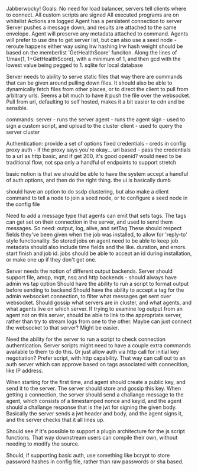 Jabberwocky!
Goals:
No need for load balancer, servers tell clients where to connect.
All custom scripts are signed
All executed programs are on whitelist
Actions are logged
Agent has a persistent connection to server
Server pushes a message down, and results are attached to the same envelope.  Agent will preserve any metadata attached to command.
Agents will prefer to use dns to get server list, but can also use a seed node - reroute happens either way using lrw hashing
lrw hash weight should be based on the memberlist 'GetHealthScore' funciton.  Along the lines of 1/max(1, 1+GetHealthScore), with a minimum of 1, and then gcd with the lowest value being pegged to 1.
sqlite for local database

Server needs to ability to serve static files
that way there are commands that can be given around pulling down files.
It should also be able to dynamically fetch files from other places, or to direct the client to pull from arbitrary urls.
Seems a bit much to have it push the file over the websocket.
Pull from url, defaulting to self hosted, makes it a bit easier to cdn and be sensible.

commands:
server - runs the server
agent - runs the agent
sign - used to sign a custom script, and upload to the cluster
client - used to query the server cluster

Authentication:
 provide a set of options
 fixed credentials - creds in config
 proxy auth - if the proxy says you're okay...
 url based - pass the credentials to a url as http basic, and if get 200, it's good
 openid?
   would need to be traditional flow, not spa
   only a handful of endpoints to support
   stretch
    

 basic notion is that we should be able to have the system accept a handful of auth options, and then do the right thing.
 the ui is basically dumb

should have an option to do ssdp clustering, but also make a client command to tell a node to join a seed node, or to configure a seed node in the config file


Need to add a message type that agents can emit that sets tags.  The tags can get set on their connection in the server, and used to send them messages.
So need: output, log, alive, and setTag
These should respect fields they've been given when the job was installed, to allow for 'reply-to' style functionality.  So stored jobs on agent need to be able to keep job metadata
should also include time fields and the like.  duration, and errors.  start finish and job id. jobs should be able to accept an id during installation, or make one up if they don't get one.

Server needs the notion of different output backends.
Server should support file, amqp, mqtt, nsq and http backends - should always have admin ws tap option
Should have the ability to run a script to format output before sending to backend
Should have the ability to accept a tag for the admin websocket connection, to filter what messages get sent over websocket.
Should gossip what servers are in cluster, and what agents, and what agents live on which server.
If trying to examine log output from an agent not on this server, should be able to link to the appropriate server, rather than try to stream logs from one to the other.
Maybe can just connect the websocket to that server?  Might be easier.

Need the ability for the server to run a script to check connection authentication.  Server scripts might need to have a couple extra commands available to them to do this.  Or just allow auth via http call for initial key negotiation?  Prefer script, with http capability.  That way can call out to an auth server which can approve based on tags associated with connecition, like IP address.


When starting for the first time, and agent should create a public key, and send it to the server.  The server should store and gossip this key.
When getting a connection, the server should send a challange message to the agent, which consists of a timestamped nonce and keyid, and the agent should a challange response
that is the jwt for signing the given body.  Basically the server sends a jwt header and body, and the agent signs it, and the server checks that it all lines up.

Should see if it's possible to support a plugin architecture for the js script functions.  That way downstream users can compile their own, without needing to modify the source.

Should, if supporting basic auth, use something like bcrypt to store password hashes in config file, rather than raw passwords or sha based.


